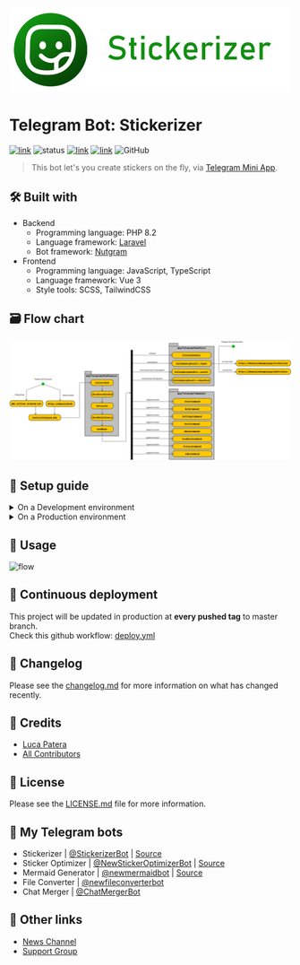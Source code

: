 <img src="./.assets/banner.png" alt="logo"/>

# Telegram Bot: Stickerizer

[![link](https://img.shields.io/badge/bot-%40StickerizerBot-blue)](https://t.me/StickerizerBot)
![status](https://img.shields.io/badge/status-online-green)
[![link](https://img.shields.io/badge/news-%40LKS93C-blue)](https://t.me/LKS93C)
[![link](https://img.shields.io/badge/support-%40Lukasss93Support-orange)](https://t.me/Lukasss93Support)
![GitHub](https://img.shields.io/github/license/Lukasss93/telegram-stickerizer)

> This bot let's you create stickers on the fly, via [Telegram Mini App](https://core.telegram.org/bots/webapps).

## 🛠 Built with

- Backend
  - Programming language: PHP 8.2
  - Language framework: [Laravel](https://github.com/laravel/laravel)
  - Bot framework: [Nutgram](https://github.com/nutgram/nutgram)
- Frontend
  - Programming language: JavaScript, TypeScript
  - Language framework: Vue 3
  - Style tools: SCSS, TailwindCSS

## 🗃️ Flow chart
![flow](.assets/flow/flow.png)

## 🚀 Setup guide

<details>
    <summary>On a Development environment</summary>

### 🛡 Requirements
- Docker
- Docker Compose
- GIT
- ngrok
- Telegram Bot Token

### 📦 Installation
1. Run ngrok (only for testing mini app)<br>
    Remember to set your ngrok token as specified [here](https://dashboard.ngrok.com/get-started/setup)<br>
    ```bash
    ngrok http 80 --hostname=yourdomain
    ```
2. Clone this repository
    ```bash
    git clone https://github.com/lukasss93/telegram-stickerizer.git
    ```
3. Enter in the project folder
    ```bash
    cd telegram-stickerizer
    ``` 
4. Run the docker containers
    ```bash
    docker-compose up -d
    ```
5. Enter in the container console
    ```bash
    docker exec -it telegram-stickerizer-app bash
    ```
6. Install dependencies
    ```bash
    composer install && npm install
    ```
7. Init .env file
    ```bash
    composer run init-env
    ```
8. Edit the .env file
    - Set the `TELEGRAM_TOKEN` variable with your `bot token`
    - Set the `APP_URL` variable with your `ngrok url`
    - Set the `DB_HOST` variable with `db`
    - Set the `DB_DATABASE` variable with `botdb`
    - Set the `DB_USERNAME` variable with `botdb`
    - Set the `DB_PASSWORD` variable with `botdb`
9. Build frontend
    ```bash
    npm run build
    ```
10. Fix project permissions
    ```bash
    chmod -R 775 bootstrap/ storage/ && chown -R www-data:www-data bootstrap/ storage/
    ```
11. Initialize the database
    ```bash
    php artisan migrate:fresh && php artisan db:seed --class="Database\Seeders\PacksSeeder"
    ```
12. Register bot commands
    ```bash
    php artisan nutgram:register-commands
    ```
13. Start the bot
    ```bash
    php artisan nutgram:run
    ```
</details>

<details>
    <summary>On a Production environment</summary>

### 🛡 Requirements
- Apache / nginx
- SSL support
- PHP ≥ 8.2 (with GD extension)
- MariaDB ≥ 10.2.3 or Postgresql ≥ 9.5
- NodeJS ≥ 16.0
- Crontab (to update cached statistics)
- GIT
- Telegram Bot Token

### 📦 Installation
- `cd <vhost-folder>`
- `git clone https://github.com/lukasss93/telegram-stickerizer.git .`
- `wget https://getcomposer.org/download/latest-2.x/composer.phar`
- `php composer.phar i`
- `npm i`
- `php composer.phar run init-env`
- Edit the `.env` file with your preferences
- `npm run build`
- `php artisan migrate --force --step`
- `php artisan db:seed --class="Database\Seeders\PacksSeeder" --force`
- `sudo chmod -R 775 bootstrap/ storage/`
- `sudo chown -R www-data:www-data bootstrap/ storage/`
- `php artisan optimize`
- Create a new cron: `* * * * * cd /path-to-your-project && php artisan schedule:run >> /dev/null 2>&1`
- `php artisan nutgram:register-commands`
- `php artisan nutgram:hook:set https://<domain>/hook`

</details>

## 🎢 Usage
![flow](.assets/usage.png)

## 🌠 Continuous deployment
This project will be updated in production at **every pushed tag** to master branch.<br>
Check this github workflow: [deploy.yml](.github/workflows/deploy.yml)

## 📃 Changelog
Please see the [changelog.md](changelog.md) for more information on what has changed recently.

## 🏅 Credits
- [Luca Patera](https://github.com/Lukasss93)
- [All Contributors](https://github.com/Lukasss93/telegram-stickerizer/contributors)

## 📖 License
Please see the [LICENSE.md](LICENSE.md) file for more information.

## 🤖 My Telegram bots
- Stickerizer | [@StickerizerBot](https://t.me/StickerizerBot) | [Source](https://github.com/Lukasss93/telegram-stickerizer)
- Sticker Optimizer | [@NewStickerOptimizerBot](https://t.me/NewStickerOptimizerBot) | [Source](https://github.com/Lukasss93/telegram-stickeroptimizer)
- Mermaid Generator | [@newmermaidbot](https://t.me/newmermaidbot) | [Source](https://github.com/Lukasss93/telegram-mermaid/)
- File Converter | [@newfileconverterbot](https://t.me/newfileconverterbot)
- Chat Merger | [@ChatMergerBot](https://t.me/ChatMergerBot)

## 🔗 Other links
- [News Channel](https://t.me/LKS93C)
- [Support Group](https://t.me/Lukasss93Support)
